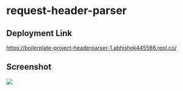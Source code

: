 # request-header-parser

## Deployment Link
https://boilerplate-project-headerparser-1.abhishek445566.repl.co/


## Screenshot 

![](https://user-images.githubusercontent.com/45648611/135089014-6ee5a4ca-12f7-4574-9af4-0ddcc6ea95f1.PNG)
